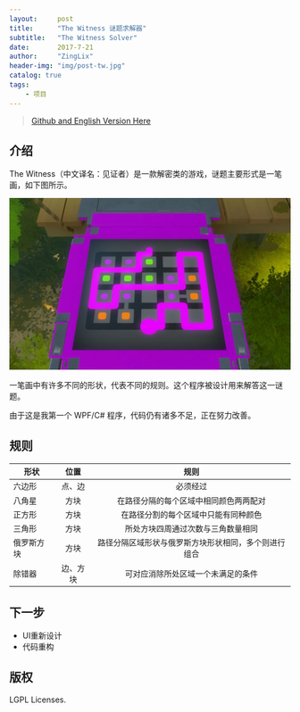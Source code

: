 ```yaml
---
layout:     post
title:      "The Witness 谜题求解器"
subtitle:   "The Witness Solver"
date:       2017-7-21
author:     "ZingLix"
header-img: "img/post-tw.jpg"
catalog: true
tags:
    - 项目
---
```


> [Github and English Version Here](https://github.com/ZingLix/TheWitnessSolver)

## 介绍

The Witness（中文译名：见证者）是一款解密类的游戏，谜题主要形式是一笔画，如下图所示。

![1.jpg](/img/in-post/WitnessSolver/1.jpg)

一笔画中有许多不同的形状，代表不同的规则。这个程序被设计用来解答这一谜题。

由于这是我第一个 WPF/C# 程序，代码仍有诸多不足，正在努力改善。


## 规则

| 形状     | 位置  |  规则 |
| ----------------- |:-------:|:-------------:|
| 六边形      | 点、边 | 必须经过|
| 八角星      |   方块    | 在路径分隔的每个区域中相同颜色两两配对|
| 正方形| 方块    |  在路径分割的每个区域中只能有同种颜色|
| 三角形|       方块    | 所处方块四周通过次数与三角数量相同|
| 俄罗斯方块|       方块     | 路径分隔区域形状与俄罗斯方块形状相同，多个则进行组合|
| 除错器 |      边、方块    | 可对应消除所处区域一个未满足的条件|

## 下一步
* UI重新设计
* 代码重构

## 版权
LGPL Licenses.
